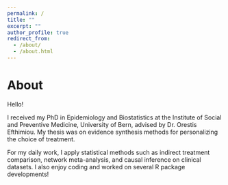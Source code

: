 ```yaml
---
permalink: /
title: ""
excerpt: ""
author_profile: true
redirect_from: 
  - /about/
  - /about.html
---
```


# About

Hello!

I received my PhD in Epidemiology and Biostatistics at the Institute of Social and Preventive Medicine, University of Bern, advised by Dr. Orestis Efthimiou. My thesis was on evidence synthesis methods for personalizing the choice of treatment.

For my daily work, I apply statistical methods such as indirect treatment comparison, network meta-analysis, and causal inference on clinical datasets. I also enjoy coding and worked on several R package developments!